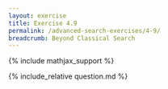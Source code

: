 ```yaml
---
layout: exercise
title: Exercise 4.9
permalink: /advanced-search-exercises/4-9/
breadcrumb: Beyond Classical Search
---
```


{% include mathjax_support %}

<div><i class="arrow-up loader" data-chapter="advanced-search-exercises" data-exercise="ex_9" data-rating="0"></i></div>
{% include_relative question.md %}
